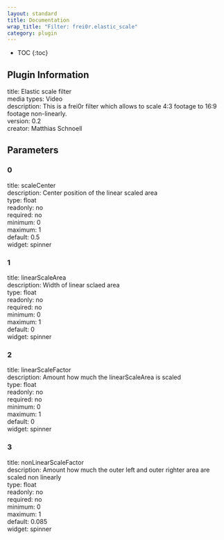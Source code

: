 ```yaml
---
layout: standard
title: Documentation
wrap_title: "Filter: frei0r.elastic_scale"
category: plugin
---
```

* TOC
{:toc}

## Plugin Information

title: Elastic scale filter  
media types:
Video  
description: This is a frei0r filter which allows to scale 4:3 footage to 16:9 footage non-linearly.  
version: 0.2  
creator: Matthias Schnoell  

## Parameters

### 0

title: scaleCenter    
description:
Center position of the linear scaled area  
type: float  
readonly: no  
required: no  
minimum: 0  
maximum: 1  
default: 0.5  
widget: spinner  

### 1

title: linearScaleArea    
description:
Width of linear sclaed area  
type: float  
readonly: no  
required: no  
minimum: 0  
maximum: 1  
default: 0  
widget: spinner  

### 2

title: linearScaleFactor    
description:
Amount how much the linearScaleArea is scaled  
type: float  
readonly: no  
required: no  
minimum: 0  
maximum: 1  
default: 0  
widget: spinner  

### 3

title: nonLinearScaleFactor    
description:
Amount how much the outer left and outer righter area are scaled non linearly  
type: float  
readonly: no  
required: no  
minimum: 0  
maximum: 1  
default: 0.085  
widget: spinner  


